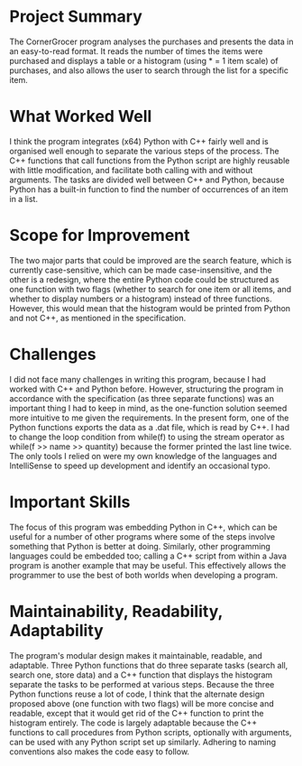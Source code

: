 # Project Summary
The CornerGrocer program analyses the purchases and presents the data in an easy-to-read format. It reads the number of times the items were purchased and displays a table or a histogram (using * = 1 item scale) of purchases, and also allows the user to search through the list for a specific item.

# What Worked Well
I think the program integrates (x64) Python with C++ fairly well and is organised well enough to separate the various steps of the process. The C++ functions that call functions from the Python script are highly reusable with little modification, and facilitate both calling with and without arguments. The tasks are divided well between C++ and Python, because Python has a built-in function to find the number of occurrences of an item in a list.

# Scope for Improvement
The two major parts that could be improved are the search feature, which is currently case-sensitive, which can be made case-insensitive, and the other is a redesign, where the entire Python code could be structured as one function with two flags (whether to search for one item or all items, and whether to display numbers or a histogram) instead of three functions. However, this would mean that the histogram would be printed from Python and not C++, as mentioned in the specification.

# Challenges
I did not face many challenges in writing this program, because I had worked with C++ and Python before. However, structuring the program in accordance with the specification (as three separate functions) was an important thing I had to keep in mind, as the one-function solution seemed more intuitive to me given the requirements.
In the present form, one of the Python functions exports the data as a .dat file, which is read by C++. I had to change the loop condition from while(f) to using the stream operator as while(f >> name >> quantity) because the former printed the last line twice. The only tools I relied on were my own knowledge of the languages and IntelliSense to speed up development and identify an occasional typo.

# Important Skills
The focus of this program was embedding Python in C++, which can be useful for a number of other programs where some of the steps involve something that Python is better at doing. Similarly, other programming languages could be embedded too; calling a C++ script from within a Java program is another example that may be useful. This effectively allows the programmer to use the best of both worlds when developing a program.

# Maintainability, Readability, Adaptability
The program's modular design makes it maintainable, readable, and adaptable. Three Python functions that do three separate tasks (search all, search one, store data) and a C++ function that displays the histogram separate the tasks to be performed at various steps.
Because the three Python functions reuse a lot of code, I think that the alternate design proposed above (one function with two flags) will be more concise and readable, except that it would get rid of the C++ function to print the histogram entirely.
The code is largely adaptable because the C++ functions to call procedures from Python scripts, optionally with arguments, can be used with any Python script set up similarly. Adhering to naming conventions also makes the code easy to follow.
